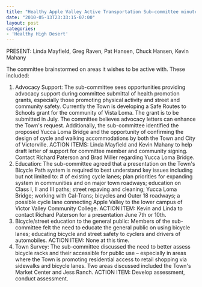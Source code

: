 ```yaml
---
title: "Healthy Apple Valley Active Transportation Sub-committee minutes"
date: "2010-05-13T23:33:15-07:00"
layout: post
categories:
- 'Healthy High Desert'
---
```


 PRESENT: Linda Mayfield, Greg Raven, Pat Hansen, Chuck Hansen, Kevin Mahany

 The committee brainstormed on areas it wishes to be active with. These included:

1. Advocacy Support: The sub-committee sees opportunities providing advocacy support during committee submittal of health promotion grants, especially those promoting physical activity and street and community safety. Currently the Town is developing a Safe Routes to Schools grant for the community of Vista Loma. The grant is to be submitted in July. The committee believes advocacy letters can enhance the Town's request. Additionally, the sub-committee identified the proposed Yucca Loma Bridge and the opportunity of confirming the design of cycle and walking accommodations by both the Town and City of Victorville. ACTION ITEMS: Linda Mayfield and Kevin Mahany to help draft letter of support for committee member and community signing. Contact Richard Paterson and Brad Miller regarding Yucca Loma Bridge.
2. Education: The sub-committee agreed that a presentation on the Town's Bicycle Path system is required to best understand key issues including but not limited to: # of existing cycle lanes; plan priorities for expanding system in communities and on major town roadways; education on Class I, II and III paths; street repaving and cleaning; Yucca Loma Bridge; working with Cal-Trans; bicycles and Outer 18 roadways; a possible cycle lane connecting Apple Valley to the lower campus of Victor Valley Community College. ACTION ITEM: Kevin and Linda to contact Richard Paterson for a presentation June 7th or 10th.
3. Bicycle/street education to the general public: Members of the sub-committee felt the need to educate the general public on using bicycle lanes; educating bicycle and street safety to cyclers and drivers of automobiles. ACTION ITEM: None at this time.
4. Town Survey: The sub-committee discussed the need to better assess bicycle racks and their accessible for public use – especially in areas where the Town is promoting residential access to retail shopping via sidewalks and bicycle lanes. Two areas discussed included the Town's Market Center and Jess Ranch. ACTION ITEM: Develop assessment, conduct assessment.